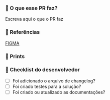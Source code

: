 ### 🔨 O que esse PR faz?

Escreva aqui o que o PR faz

### 🔗 Referências

[FIGMA](https://www.figma.com/community/file/1138814493269096792)

### 📗 Prints

### 📗 Checklist do desenvolvedor

- [ ] Foi adicionado o arquivo de changelog?
- [ ] Foi criado testes para a solução?
- [ ] Foi criado ou atualizado as documentações?
